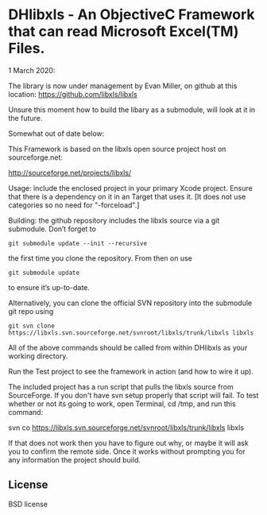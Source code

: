 # DHlibxls - An ObjectiveC Framework that can read Microsoft Excel(TM) Files.

1 March 2020:

The library is now under management by Evan Miller, on github at this location: https://github.com/libxls/libxls

Unsure this moment how to build the libary as a submodule, will look at it in the future.

Somewhat out of date below:

This Framework is based on the libxls open source project host on sourceforge.net:

  http://sourceforge.net/projects/libxls/
  
Usage: include the enclosed project in your primary Xcode project. Ensure that there is a dependency
  on it in an Target that uses it. [It does not use categories so no need for "-forceload".]

Building: the github repository includes the libxls source via a git submodule. Don’t forget to 

	git submodule update --init --recursive

the first time you clone the repository. From then on use

	git submodule update

to ensure it’s up-to-date.

Alternatively, you can clone the official SVN repository into the submodule git repo using

	git svn clone https://libxls.svn.sourceforge.net/svnroot/libxls/trunk/libxls libxls

All of the above commands should be called from within DHlibxls as your working directory.
   
Run the Test project to see the framework in action (and how to wire it up).

The included project has a run script that pulls the libxls source from SourceForge. If you don't have svn setup properly that script will fail. To test whether or not its going to work, open Terminal, cd /tmp, and run this command:

  svn co https://libxls.svn.sourceforge.net/svnroot/libxls/trunk/libxls libxls

If that does not work then you have to figure out why, or maybe it will ask you to confirm the remote side. Once it works without prompting you for any information the project should build.


## License

BSD license

